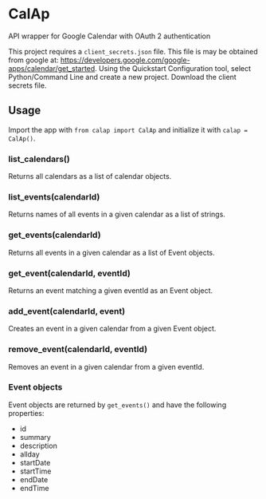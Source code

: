 CalAp
=====

API wrapper for Google Calendar with OAuth 2 authentication

This project requires a `client_secrets.json` file. This file is may be obtained
from google at: https://developers.google.com/google-apps/calendar/get_started.
Using the Quickstart Configuration tool, select Python/Command Line and create a
new project. Download the client secrets file.

## Usage

Import the app with `from calap import CalAp` and initialize it with `calap = CalAp()`.

### list_calendars()
Returns all calendars as a list of calendar objects.

### list_events(calendarId)
Returns names of all events in a given calendar as a list of strings. 

### get_events(calendarId)
Returns all events in a given calendar as a list of Event objects.

### get_event(calendarId, eventId)
Returns an event matching a given eventId as an Event object.

### add_event(calendarId, event)
Creates an event in a given calendar from a given Event object.

### remove_event(calendarId, eventId)
Removes an event in a given calendar from a given eventId.


### Event objects
Event objects are returned by `get_events()` and have the following properties:

- id
- summary
- description
- allday
- startDate
- startTime
- endDate
- endTime
